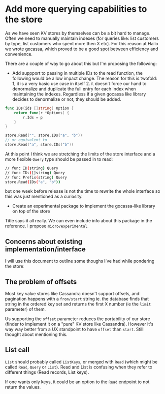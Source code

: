 # Add more querying capabilities to the store

As we have seen KV stores by themselves can be a bit hard to manage. Often we need to manually maintain indexes (for queries like: list customers by type, list customers who spent more then X etc).
For this reason at Hailo we wrote [gocassa](https://github.com/gocassa/gocassa), which proved to be a good spot between efficiency and convenience.


There are a couple of way to go about this but I'm proposing the following:


- Add suppport to passing in multiple IDs to the read function, the following would be a low impact change. The reason for this is twofold: 1, it is a very basic use case in itself 2. it doesn't force our hand to denormalize and duplicate the full entry for each index when maintaining the indexes. Regardless if a given gocassa like library decides to denormalize or not, they should be added.

```go
func IDs(ids []string) Option {
	return func(r *Options) {
		r.Ids = p
	}
}

store.Read("", store.IDs("a", "b"))
// or equivalent to
store.Read("a", store.IDs("b"))
```

At this point I think we are stretching the limits of the store interface and a more flexible `Query` type should be passed in to read:

```sh
// func ID(string) Query
// func IDs([]string) Query
// func Prefix(string) Query
store.Read(IDs("a", "b"))
```

but one week before release is not the time to rewrite the whole interface so this was just mentioned as a curiosity.

- Create an experimental package to implement the gocassa-like library on top of the store

Title says it all really. We can even include info about this package in the reference. I propose `micro/experimental`.


## Concerns about existing implementation/interface

I will use this document to outline some thoughs I've had while pondering the store:

## The problem of offsets

Most key value stores like Cassandra doesn't support offsets, and pagination happens with a `from/start` string ie. the database finds that string in the ordered key set and returns the first X number (ie the `limit` parameter) of them.

Us supporting the `offset` parameter reduces the portability of our store (finder to implement it on a "pure" KV store like Cassandra).
However it's way way better from a UX standpoint to have `offset` than `start`. Still thought about mentioning this.

## List call

`List` should probably called `ListKeys`, or merged with `Read` (which might be called `Read`, `Query` or `List`).
Read and List is confusing when they refer to different things (Read records, List keys).

If one wants only keys, it could be an option to the `Read` endpoint to not return the values.